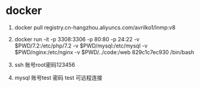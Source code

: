# docker


1. docker pull registry.cn-hangzhou.aliyuncs.com/avrilko1/lnmp:v8

2. docker run -it -p 3308:3306 -p 80:80 -p 24:22  -v $PWD/7.2:/etc/php/7.2 -v $PWD/mysql:/etc/mysql -v $PWD/nginx:/etc/nginx -v $PWD/../code:/web 829c1c7ec930  /bin/bash


3. ssh 账号root密码123456


4. mysql 账号test 密码 test 可远程连接
